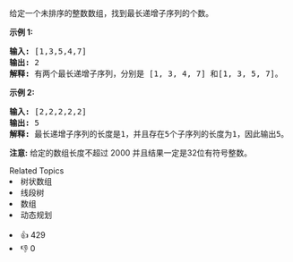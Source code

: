<p>给定一个未排序的整数数组，找到最长递增子序列的个数。</p>

<p><strong>示例 1:</strong></p>

<pre>
<strong>输入:</strong> [1,3,5,4,7]
<strong>输出:</strong> 2
<strong>解释:</strong> 有两个最长递增子序列，分别是 [1, 3, 4, 7] 和[1, 3, 5, 7]。
</pre>

<p><strong>示例 2:</strong></p>

<pre>
<strong>输入:</strong> [2,2,2,2,2]
<strong>输出:</strong> 5
<strong>解释:</strong> 最长递增子序列的长度是1，并且存在5个子序列的长度为1，因此输出5。
</pre>

<p><strong>注意:</strong>&nbsp;给定的数组长度不超过 2000 并且结果一定是32位有符号整数。</p>
<div><div>Related Topics</div><div><li>树状数组</li><li>线段树</li><li>数组</li><li>动态规划</li></div></div><br><div><li>👍 429</li><li>👎 0</li></div>